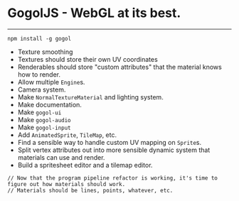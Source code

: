 # GogolJS - WebGL at its best.
------------------------------

```
npm install -g gogol
```

* Texture smoothing
* Textures should store their own UV coordinates
* Renderables should store "custom attributes" that the material knows how to render.
* Allow multiple `Engine`s.
* Camera system.
* Make `NormalTextureMaterial` and lighting system.
* Make documentation.
* Make `gogol-ui`
* Make `gogol-audio`
* Make `gogol-input`
* Add `AnimatedSprite`, `TileMap`, etc.
* Find a sensible way to handle custom UV mapping on `Sprite`s.
* Split vertex attributes out into more sensible dynamic system that materials can use and render.
* Build a spritesheet editor and a tilemap editor.

```
// Now that the program pipeline refactor is working, it's time to figure out how materials should work.
// Materials should be lines, points, whatever, etc.


```